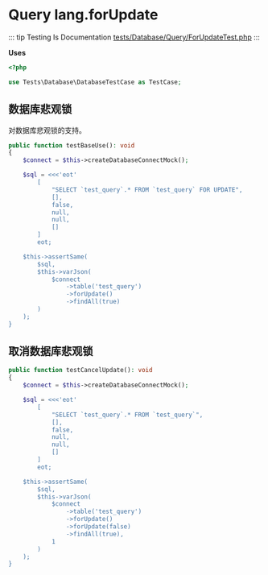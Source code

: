 # Query lang.forUpdate

::: tip Testing Is Documentation
[tests/Database/Query/ForUpdateTest.php](https://github.com/hunzhiwange/framework/blob/master/tests/Database/Query/ForUpdateTest.php)
:::
    
**Uses**

``` php
<?php

use Tests\Database\DatabaseTestCase as TestCase;
```

## 数据库悲观锁

对数据库悲观锁的支持。

``` php
public function testBaseUse(): void
{
    $connect = $this->createDatabaseConnectMock();

    $sql = <<<'eot'
        [
            "SELECT `test_query`.* FROM `test_query` FOR UPDATE",
            [],
            false,
            null,
            null,
            []
        ]
        eot;

    $this->assertSame(
        $sql,
        $this->varJson(
            $connect
                ->table('test_query')
                ->forUpdate()
                ->findAll(true)
        )
    );
}
```
    
## 取消数据库悲观锁

``` php
public function testCancelUpdate(): void
{
    $connect = $this->createDatabaseConnectMock();

    $sql = <<<'eot'
        [
            "SELECT `test_query`.* FROM `test_query`",
            [],
            false,
            null,
            null,
            []
        ]
        eot;

    $this->assertSame(
        $sql,
        $this->varJson(
            $connect
                ->table('test_query')
                ->forUpdate()
                ->forUpdate(false)
                ->findAll(true),
            1
        )
    );
}
```